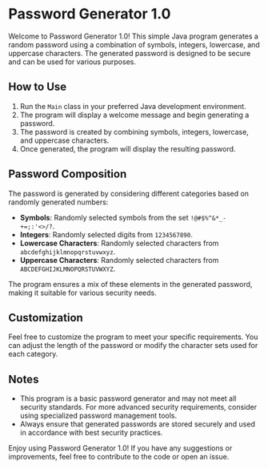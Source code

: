 # Password Generator 1.0

Welcome to Password Generator 1.0! This simple Java program generates a random password using a combination of symbols, integers, lowercase, and uppercase characters. The generated password is designed to be secure and can be used for various purposes.

## How to Use

1. Run the `Main` class in your preferred Java development environment.
2. The program will display a welcome message and begin generating a password.
3. The password is created by combining symbols, integers, lowercase, and uppercase characters.
4. Once generated, the program will display the resulting password.

## Password Composition

The password is generated by considering different categories based on randomly generated numbers:

- **Symbols**: Randomly selected symbols from the set `!@#$%^&*_-+=;:'<>/?`.
- **Integers**: Randomly selected digits from `1234567890`.
- **Lowercase Characters**: Randomly selected characters from `abcdefghijklmnopqrstuvwxyz`.
- **Uppercase Characters**: Randomly selected characters from `ABCDEFGHIJKLMNOPQRSTUVWXYZ`.

The program ensures a mix of these elements in the generated password, making it suitable for various security needs.

## Customization

Feel free to customize the program to meet your specific requirements. You can adjust the length of the password or modify the character sets used for each category.

## Notes

- This program is a basic password generator and may not meet all security standards. For more advanced security requirements, consider using specialized password management tools.
- Always ensure that generated passwords are stored securely and used in accordance with best security practices.

Enjoy using Password Generator 1.0! If you have any suggestions or improvements, feel free to contribute to the code or open an issue.
